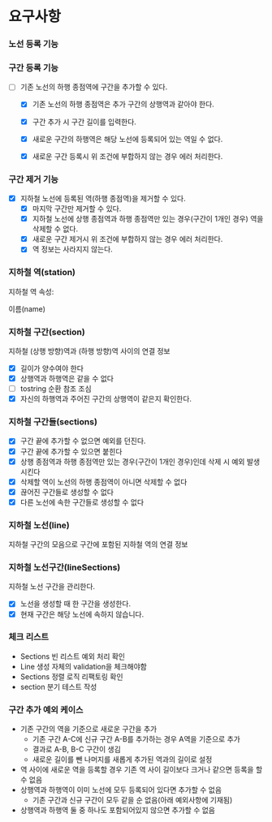 

# 요구사항

### 노선 등록 기능

### 구간 등록 기능

- [ ] 기존 노선의 하행 종점역에 구간을 추가할 수 있다.
  - [x] 기존 노선의 하행 종점역은 추가 구간의 상행역과 같아야 한다.
  - [x] 구간 추가 시 구간 길이를 입력한다.
  - [x] 새로운 구간의 하행역은 해당 노선에 등록되어 있는 역일 수 없다.
  - [x] 새로운 구간 등록시 위 조건에 부합하지 않는 경우 에러 처리한다.

  
### 구간 제거 기능

- [x] 지하철 노선에 등록된 역(하행 종점역)을 제거할 수 있다.
  - [x] 마지막 구간만 제거할 수 있다.
  - [x] 지하철 노선에 상행 종점역과 하행 종점역만 있는 경우(구간이 1개인 경우) 역을 삭제할 수 없다.
  - [x] 새로운 구간 제거시 위 조건에 부합하지 않는 경우 에러 처리한다.
  - [x] 역 정보는 사라지지 않는다.

### 지하철 역(station)
지하철 역 속성:

이름(name)
### 지하철 구간(section)
지하철 (상행 방향)역과 (하행 방향)역 사이의 연결 정보

- [x] 길이가 양수여야 한다
- [x] 상행역과 하행역은 같을 수 없다
- [ ] tostring 순환 참조 조심
- [x] 자신의 하행역과 주어진 구간의 상행역이 같은지 확인한다.

### 지하철 구간들(sections)
- [x] 구간 끝에 추가할 수 없으면 예외를 던진다.
- [x] 구간 끝에 추가할 수 있으면 붙힌다
- [x] 상행 종점역과 하행 종점역만 있는 경우(구간이 1개인 경우)인데 삭제 시 예외 발생시킨다
- [x] 삭제할 역이 노선의 하행 종점역이 아니면 삭제할 수 없다
- [x] 끊어진 구간들로 생성할 수 없다
- [x] 다른 노선에 속한 구간들로 생성할 수 없다

### 지하철 노선(line)
지하철 구간의 모음으로 구간에 포함된 지하철 역의 연결 정보

### 지하철 노선구간(lineSections)
지하철 노선 구간을 관리한다.

- [x] 노선을 생성할 때 한 구간을 생성한다.
- [x] 현재 구간은 해당 노선에 속하지 않습니다.

### 체크 리스트
- Sections 빈 리스트 예외 처리 확인
- Line 생성 자체의 validation을 체크해야함
- Sections 정렬 로직 리팩토링 확인
- section 분기 테스트 작성

### 구간 추가 예외 케이스
- 기존 구간의 역을 기준으로 새로운 구간을 추가
  - 기존 구간 A-C에 신규 구간 A-B를 추가하는 경우 A역을 기준으로 추가
  - 결과로 A-B, B-C 구간이 생김
  - 새로운 길이를 뺀 나머지를 새롭게 추가된 역과의 길이로 설정
- 역 사이에 새로운 역을 등록할 경우 기존 역 사이 길이보다 크거나 같으면 등록을 할 수 없음
- 상행역과 하행역이 이미 노선에 모두 등록되어 있다면 추가할 수 없음
  - 기존 구간과 신규 구간이 모두 같을 순 없음(아래 예외사항에 기재됨)
- 상행역과 하행역 둘 중 하나도 포함되어있지 않으면 추가할 수 없음